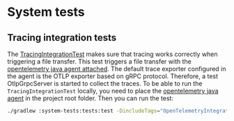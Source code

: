 # System tests

## Tracing integration tests

The [TracingIntegrationTest](./tests/src/test/java/org/eclipse/dataspaceconnector/system/tests/local/FileTransferIntegrationTest.java) makes sure that tracing works correctly when triggering a file transfer.
This test triggers a file transfer with the [opentelemetry java agent attached](https://github.com/open-telemetry/opentelemetry-java-instrumentation). The default trace exporter configured in the agent is the OTLP exporter based on gRPC protocol. Therefore, a test OtlpGrpcServer is started to collect the traces.
To be able to run the `TracingIntegrationTest` locally, you need to place the [opentelemetry java agent](https://github.com/open-telemetry/opentelemetry-java-instrumentation/releases/download/v1.12.0/opentelemetry-javaagent.jar) in the project root folder.
Then you can run the test:
```bash
./gradlew :system-tests:tests:test -DincludeTags="OpenTelemetryIntegrationTest"
```
